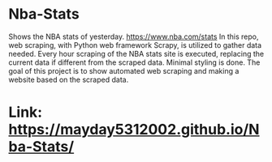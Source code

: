 # Nba-Stats
Shows the NBA stats of yesterday. https://www.nba.com/stats 
In this repo, web scraping, with Python web framework Scrapy, is utilized to gather data needed. 
Every hour scraping of the NBA stats site is executed, replacing the current data if different from the scraped data. 
Minimal styling is done.
The goal of this project is to show automated web scraping and making a website based on the scraped data. 
# Link: https://mayday5312002.github.io/Nba-Stats/
